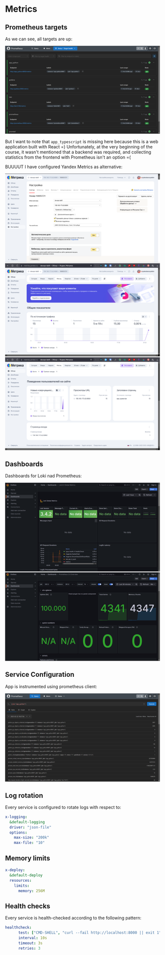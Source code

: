 # Metrics

## Prometheus targets

As we can see, all targets are up:

![targets](assets/prometheus_targets.png)

But I want to note that `app_typescript` is missing here because this is a web application built with React =) 
Unfortunately, at the very beginning of the course, it wasn't mentioned that a backend was required, and collecting 
statistics from the frontend with Prometheus isn't an option =(

BUUUUT
I have configured Yandex Metrics as alternative:

![Yandex Metrics](assets/yandex.png)
![Yandex Metrics](assets/yandex2.png)
![Yandex Metrics](assets/yandex3.png)

## Dashboards

Dashboards for Loki nad Prometheus:

![Loki dashboard](assets/dashboard_loki.png) ![Prometheus dashboard](assets/dashboard_prometheus.png)

## Service Configuration

App is instrumented using prometheus client:

![](assets/query.png)

## Log rotation

Every service is configured to rotate logs with respect to:

```yaml
x-logging:
  &default-logging
  driver: "json-file"
  options:
    max-size: "200k"
    max-file: "10"
```

## Memory limits

```yaml
x-deploy:
  &default-deploy
  resources:
    limits:
      memory: 256M
```

## Health checks

Every service is health-checked according to the following pattern:

```yaml
healthcheck:
      test: ["CMD-SHELL", "curl --fail http://localhost:8000 || exit 1"]
      interval: 10s
      timeout: 3s
      retries: 3
```